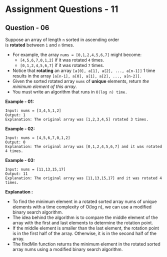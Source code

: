 # **Assignment Questions - 11**

## **Question - 06**

Suppose an array of length `n` sorted in ascending order is **rotated** between `1` and `n` times. 
- For example, the array `nums = [0,1,2,4,5,6,7]` might become:
    - `[4,5,6,7,0,1,2]` if it was rotated `4` times.
    - `[0,1,2,4,5,6,7]` if it was rotated `7` times.
- Notice that **rotating** an array `[a[0], a[1], a[2], ..., a[n-1]]` 1 time results in the array `[a[n-1], a[0], a[1], a[2], ..., a[n-2]]`.
- Given the sorted rotated array `nums` of **unique** elements, return *the minimum element of this array*.
- You must write an algorithm that runs in `O(log n) time.`

**Example - 01:**
```
Input: nums = [3,4,5,1,2]
Output: 1
Explanation: The original array was [1,2,3,4,5] rotated 3 times.
```

**Example - 02:**
```
Input: nums = [4,5,6,7,0,1,2]
Output: 0
Explanation: The original array was [0,1,2,4,5,6,7] and it was rotated 4 times.
```

**Example - 03:**
```
Input: nums = [11,13,15,17]
Output: 11
Explanation: The original array was [11,13,15,17] and it was rotated 4 times.
```

**Explanation :**
- To find the minimum element in a rotated sorted array nums of unique elements with a time complexity of O(log n), we can use a modified binary search algorithm.
- The idea behind the algorithm is to compare the middle element of the array with the first and last elements to determine the rotation point. 
- If the middle element is smaller than the last element, the rotation point is in the first half of the array. Otherwise, it is in the second half of the array.
- The findMin function returns the minimum element in the rotated sorted array nums using a modified binary search algorithm.